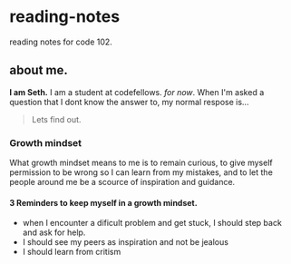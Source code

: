 # reading-notes
reading notes for code 102.

## about me.
**I am Seth.** I am a student at codefellows. *for now*. When I'm asked a question that I dont know the answer to, my normal respose is...
> Lets find out.

### Growth mindset
What growth mindset means to me is to remain curious, to give myself permission to be wrong so I can learn from my mistakes, and to let the people around me be a scource of inspiration and guidance.

#### 3 Reminders to keep myself in a growth mindset.
- when I encounter a dificult problem and get stuck, I should step back and ask for help.
- I should see my peers as inspiration and not be jealous
- I should learn from critism
